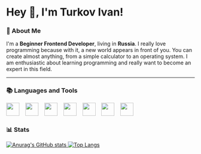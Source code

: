 # Hey 👋, I'm Turkov Ivan!

### 📝 About Me

I'm a **Beginner Frontend Developer**, living in **Russia**. I really love programming because with it, a new world appears in front of you. You can create almost anything, from a simple calculator to an operating system. I am enthusiastic about learning programming and really want to become an expert in this field.

---

### 📚 Languages and Tools 

<div>
  <img height="35" src="https://cdn.jsdelivr.net/gh/devicons/devicon@latest/icons/javascript/javascript-original.svg" />
  <img width="8" />
  <img height="35" src="https://cdn.jsdelivr.net/gh/devicons/devicon@latest/icons/html5/html5-original.svg" />
  <img width="8" />
  <img height="35" src="https://cdn.jsdelivr.net/gh/devicons/devicon@latest/icons/css3/css3-original.svg" />
  <img width="8" />
  <img height="35" src="https://cdn.jsdelivr.net/gh/devicons/devicon@latest/icons/sass/sass-original.svg" />
  <img width="8" />
  <img height="35" src="https://cdn.jsdelivr.net/gh/devicons/devicon@latest/icons/git/git-original.svg" />
  <img width="8" />
  <img height="35" src="https://cdn.jsdelivr.net/gh/devicons/devicon@latest/icons/vscode/vscode-original.svg" />
  <img width="8" />
  <img height="35" src="https://cdn.jsdelivr.net/gh/devicons/devicon@latest/icons/github/github-original.svg" />
</div>

### 📊 Stats

[![Anurag's GitHub stats](https://github-readme-stats.vercel.app/api?username=cater98&show_icons=true&theme=tokyonight)
](https://github.com/cater98/github-readme-stats&show_icons=true&theme=tokyonight)
[![Top Langs](https://github-readme-stats.vercel.app/api/top-langs/?username=cater98&layout=compact&theme=tokyonight)](https://github.com/cater98/github-readme-stats&layout=compact&theme=tokyonight)
